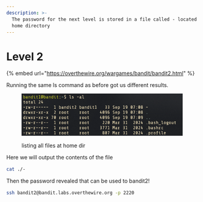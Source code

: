 ```yaml
---
description: >-
  The password for the next level is stored in a file called - located in the
  home directory
---
```


# Level 2

{% embed url="https://overthewire.org/wargames/bandit/bandit2.html" %}

Running the same ls command as before got us different results.

<figure><img src="../.gitbook/assets/image (2) (1).png" alt=""><figcaption><p>listing all files at home dir</p></figcaption></figure>

Here we will output the contents of the file

```bash
cat ./-
```

Then the password revealed that can be used to bandit2!

```bash
ssh bandit2@bandit.labs.overthewire.org -p 2220
```

